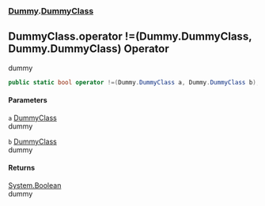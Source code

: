 ### [Dummy](./Dummy.md 'Dummy').[DummyClass](./Dummy-DummyClass.md 'Dummy.DummyClass')
## DummyClass.operator !=(Dummy.DummyClass, Dummy.DummyClass) Operator
dummy  
```csharp
public static bool operator !=(Dummy.DummyClass a, Dummy.DummyClass b);
```
#### Parameters
<a name='Dummy-DummyClass-op_Inequality(Dummy-DummyClass_Dummy-DummyClass)-a'></a>
`a` [DummyClass](./Dummy-DummyClass.md 'Dummy.DummyClass')  
dummy  
  
<a name='Dummy-DummyClass-op_Inequality(Dummy-DummyClass_Dummy-DummyClass)-b'></a>
`b` [DummyClass](./Dummy-DummyClass.md 'Dummy.DummyClass')  
dummy  
  
#### Returns
[System.Boolean](https://docs.microsoft.com/en-us/dotnet/api/System.Boolean 'System.Boolean')  
dummy  
